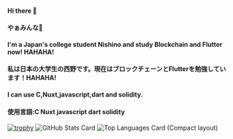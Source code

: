 #### Hi there 👋
#### やぁみんな👋
#### I'm a Japan's college student Nishino and study Blockchain and Flutter now! HAHAHA!
#### 私は日本の大学生の西野です。現在はブロックチェーンとFlutterを勉強しています！HAHAHA!
#### I can use C,Nuxt,javascript,dart and solidity.
#### 使用言語:C Nuxt javascript dart solidity

<!--
**Nishino0719/Nishino0719** is a ✨ _special_ ✨ repository because its `README.md` (this file) appears on your GitHub profile.

Here are some ideas to get you started:

- 🔭 I’m currently working on ...
- 🌱 I’m currently learning ...
- 👯 I’m looking to collaborate on ...
- 🤔 I’m looking for help with ...
- 💬 Ask me about ...
- 📫 How to reach me: ...
- 😄 Pronouns: ...
- ⚡ Fun fact: ...
-->
[![trophy](https://github-profile-trophy.vercel.app/?username=Nishino0719)](https://github.com/ryo-ma/github-profile-trophy)
![GitHub Stats Card](https://github-readme-stats.vercel.app/api?username=Nishino0719)
![Top Languages Card (Compact layout)](https://github-readme-stats.vercel.app/api/top-langs/?username=Nishino0719&layout=compact)
